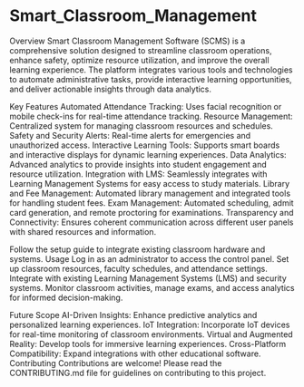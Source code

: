 # Smart_Classroom_Management
<!-- Smart Classroom Management Software (SCMS) -->
Overview
Smart Classroom Management Software (SCMS) is a comprehensive solution designed to streamline classroom operations, enhance safety, optimize resource utilization, and improve the overall learning experience. The platform integrates various tools and technologies to automate administrative tasks, provide interactive learning opportunities, and deliver actionable insights through data analytics.

Key Features
Automated Attendance Tracking: Uses facial recognition or mobile check-ins for real-time attendance tracking.
Resource Management: Centralized system for managing classroom resources and schedules.
Safety and Security Alerts: Real-time alerts for emergencies and unauthorized access.
Interactive Learning Tools: Supports smart boards and interactive displays for dynamic learning experiences.
Data Analytics: Advanced analytics to provide insights into student engagement and resource utilization.
Integration with LMS: Seamlessly integrates with Learning Management Systems for easy access to study materials.
Library and Fee Management: Automated library management and integrated tools for handling student fees.
Exam Management: Automated scheduling, admit card generation, and remote proctoring for examinations.
Transparency and Connectivity: Ensures coherent communication across different user panels with shared resources and information.

Follow the setup guide to integrate existing classroom hardware and systems.
Usage
Log in as an administrator to access the control panel.
Set up classroom resources, faculty schedules, and attendance settings.
Integrate with existing Learning Management Systems (LMS) and security systems.
Monitor classroom activities, manage exams, and access analytics for informed decision-making.

Future Scope
AI-Driven Insights: Enhance predictive analytics and personalized learning experiences.
IoT Integration: Incorporate IoT devices for real-time monitoring of classroom environments.
Virtual and Augmented Reality: Develop tools for immersive learning experiences.
Cross-Platform Compatibility: Expand integrations with other educational software.
Contributing
Contributions are welcome! Please read the CONTRIBUTING.md file for guidelines on contributing to this project.

